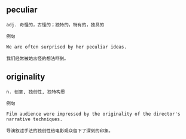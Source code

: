 
## peculiar
```
adj. 奇怪的，古怪的；独特的，特有的，独具的

例句

We are often surprised by her peculiar ideas.

我们经常被她古怪的想法吓到。
```
## originality
```
n. 创意, 独创性, 独特构思

例句

Film audience were impressed by the originality of the director's narrative techniques.

导演叙述手法的独创性给电影观众留下了深刻的印象。
```